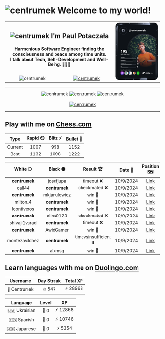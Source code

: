 <h1>
  <img
    src="https://emojis.slackmojis.com/emojis/images/1531849430/4246/blob-sunglasses.gif"
    width="30"
    alt="centrumek"
  />
  Welcome to my world!
</h1>

<table>
  <tbody>
    <tr>
      <td align="center" width="70%" colspan="2">
        <h2>
          <img
            src="https://raw.githubusercontent.com/MartinHeinz/MartinHeinz/master/wave.gif"
            width="30px"
            alt="centrumek"
          />
          I'm Paul Potaczała
        </h2>
        <h4>
          Harmonious Software Engineer finding the consciousness and peace among time units.
          <br/>
          I talk about Tech, Self-Development and Well-Being. 🌿🧘🚀
        </h4>
      </td>
      <td width="30%" rowspan="2">
        <a href="https://app.daily.dev/centrumek">
          <img
            src="./devcard.svg"
            alt="centrumek"
          />
        </a>
      </td>
    </tr>
    <tr align="center">
      <td>
        <img
          src="https://komarev.com/ghpvc/?username=centrumek&label=visitors&color=0e75b6&style=flat"
          alt="centrumek"
        >
      </td>
      <td>
        <a href="https://stackoverflow.com/users/14496012/centrumek">
          <img
            src="https://stackoverflow.com/users/flair/14496012.png?theme=dark"
            alt="centrumek"
          >
        </a>
      </td>
    </tr>
  </tbody>
</table>

---
<div align="center">
  <img 
    src="https://github-readme-stats.vercel.app/api?username=centrumek&show_icons=true&count_private=true&theme=dark&hide_border=true&hide=issues,contribs&bg_color=00000000"
    alt="centrumek"
  />
  <img
    src="https://github-readme-stats.vercel.app/api/top-langs/?username=centrumek&layout=compact&hide_border=true&theme=dark&bg_color=00000000&langs_count=6&exclude_repo=air-statistic-app"
    alt="centrumek"
  />
  <img 
    src="https://github-readme-streak-stats.herokuapp.com?user=centrumek&theme=dark&hide_border=true&background=FFFFFF00"
    alt="centrumek"
  />
  <br/>
  <br/>
  <a href="https://www.buymeacoffee.com/centrumek">
    <img
      src="https://cdn.buymeacoffee.com/buttons/v2/default-orange.png"
      height="50"
      width="210"
      alt="centrumek"
    />
  </a>
</div>

---

## Play with me on [Chess.com](https://www.chess.com/member/centrumek)

<div align="center">
<!--START_SECTION:chessStats-->
<!-- Automatically generated with https://github.com/Balastrong/chess-stats-action -->

| Type | Rapid ⏲️ | Blitz ⚡ | Bullet 🔫 |
|:---:|:---:|:---:|:---:|
| Current | 1007 | 958 | 1152 |
| Best | 1132 | 1098 | 1222 |

| White ⚪ | Black ⚫ | Result 🏆 | Date 📅 | Position 🗺️ | Type 🕕 |
|:---:|:---:|:---:|:---:|:---:|:---:|
| **centrumek** | josefjupa | timeout ❌ | 10/9/2024 | <a href="http://www.ee.unb.ca/cgi-bin/tervo/fen.pl?select=8/6k1/7p/7K/8/8/8/8 w - -">Link</a> | Bullet |
| call44 | **centrumek** | checkmated ❌ | 10/9/2024 | <a href="http://www.ee.unb.ca/cgi-bin/tervo/fen.pl?select=8/7p/p3R3/1k2R3/1P4p1/1KPP4/P2b1rPP/8 b - -">Link</a> | Bullet |
| **centrumek** | mkjanulewicz | win 🥇 | 10/9/2024 | <a href="http://www.ee.unb.ca/cgi-bin/tervo/fen.pl?select=2r3k1/pp2Npbp/1qp3p1/5r2/5N2/1P4P1/P1Q4P/3R1KR1 b - -">Link</a> | Bullet |
| milton_4 | **centrumek** | win 🥇 | 10/9/2024 | <a href="http://www.ee.unb.ca/cgi-bin/tervo/fen.pl?select=2k5/p6p/Np6/3p4/1n1qp1r1/1Q4P1/PP3R1P/5RK1 w - -">Link</a> | Bullet |
| lcontiveros | **centrumek** | win 🥇 | 10/9/2024 | <a href="http://www.ee.unb.ca/cgi-bin/tervo/fen.pl?select=8/8/4r3/3k4/3P1R2/4P1P1/4K2P/8 w - -">Link</a> | Bullet |
| **centrumek** | alins0123 | checkmated ❌ | 10/9/2024 | <a href="http://www.ee.unb.ca/cgi-bin/tervo/fen.pl?select=2k5/2p2p1p/p4Pp1/P5P1/3n4/8/2r4P/1K2r3 w - -">Link</a> | Bullet |
| shivaji1varad | **centrumek** | timeout ❌ | 10/9/2024 | <a href="http://www.ee.unb.ca/cgi-bin/tervo/fen.pl?select=8/p4rk1/4R3/6R1/8/2P2BpP/PP4K1/8 b - -">Link</a> | Bullet |
| **centrumek** | AwidGamer | win 🥇 | 10/9/2024 | <a href="http://www.ee.unb.ca/cgi-bin/tervo/fen.pl?select=6k1/pp4pp/8/1P2p2P/r5r1/8/1p1b3K/8 b - -">Link</a> | Bullet |
| montezavilchez | **centrumek** | timevsinsufficient ⏸️ | 10/9/2024 | <a href="http://www.ee.unb.ca/cgi-bin/tervo/fen.pl?select=1N6/p7/8/k7/2K5/8/8/8 b - -">Link</a> | Bullet |
| **centrumek** | alxmsq | win 🥇 | 10/9/2024 | <a href="http://www.ee.unb.ca/cgi-bin/tervo/fen.pl?select=r1r3k1/3nBp1p/4pPp1/p1p5/2P5/2K5/PP1R3P/5R2 b - -">Link</a> | Bullet |

<!--END_SECTION:chessStats-->
</div>

## Learn languages with me on [Duolingo.com](https://www.duolingo.com/profile/Centrumek)

<div align="center">
<!--START_SECTION:duolingoStats-->
<!-- Automatically generated with https://github.com/centrumek/duolingo-readme-stats-->

| Username | Day Streak | Total XP |
|:---:|:---:|:---:|
| 👤 Centrumek | 🔥 547 | ⚡ 28968 |

| Language | Level | XP |
|:---:|:---:|:---:|
| 🇺🇦 Ukrainian | 👑 0 | ⚡ 12868 |
| 🇪🇸 Spanish | 👑 0 | ⚡ 10746 |
| 🇯🇵 Japanese | 👑 0 | ⚡ 5354 |

<!--END_SECTION:duolingoStats-->
</div>
<!--
**centrumek/centrumek** is a ✨ _special_ ✨ repository because its `README.md` (this file) appears on your GitHub profile.

Here are some ideas to get you started:

- 🔭 I’m currently working on ...
- 🌱 I’m currently learning ...
- 👯 I’m looking to collaborate on ...
- 🤔 I’m looking for help with ...
- 💬 Ask me about ...
- 📫 How to reach me: ...
- 😄 Pronouns: ...
- ⚡ Fun fact: ...
-->

